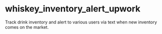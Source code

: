 # whiskey_inventory_alert_upwork
Track drink inventory and alert to various users via text when new inventory comes on the market.
